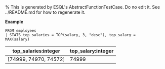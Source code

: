 % This is generated by ESQL's AbstractFunctionTestCase. Do no edit it. See ../README.md for how to regenerate it.

**Example**

```esql
FROM employees
| STATS top_salaries = TOP(salary, 3, "desc"), top_salary = MAX(salary)
```

| top_salaries:integer | top_salary:integer |
| --- | --- |
| [74999, 74970, 74572] | 74999 |


